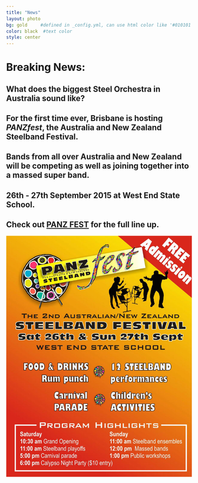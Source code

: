 ```yaml
---
title: "News"
layout: photo
bg: gold     #defined in _config.yml, can use html color like '#010101'
color: black  #text color
style: center
---
```

# Breaking News:

## What does the biggest Steel Orchestra in Australia sound like?

## For the first time ever, Brisbane is hosting _PANZfest_, the Australia and New Zealand Steelband Festival.

## Bands from all over Australia and New Zealand will be competing as well as joining together into a massed super band.

## 26th - 27th September 2015 at West End State School.

## Check out [PANZ FEST](https://www.facebook.com/panzfest2015?ref=settings) for the full line up.

<a href="https://www.facebook.com/panzfest2015?ref=settings" target="_blank">
      <img src="/img/panzfestFlyerWeb.jpg"/>
</a>

